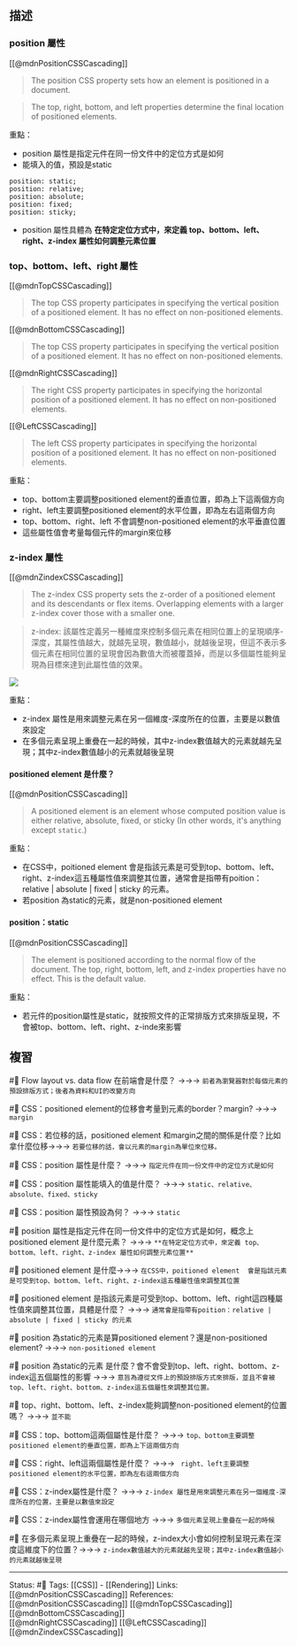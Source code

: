 ## 描述


### position 屬性
[[@mdnPositionCSSCascading]]
> The position CSS property sets how an element is positioned in a document. 

> The top, right, bottom, and left properties determine the final location of positioned elements.

重點：
- position 屬性是指定元件在同一份文件中的定位方式是如何
- 能填入的值，預設是static
```
position: static;
position: relative;
position: absolute;
position: fixed;
position: sticky;
```
- position 屬性具體為 **在特定定位方式中，來定義 top、bottom、left、right、z-index 屬性如何調整元素位置**

### top、bottom、left、right 屬性
[[@mdnTopCSSCascading]]
> The top CSS property participates in specifying the vertical position of a positioned element. It has no effect on non-positioned elements.

[[@mdnBottomCSSCascading]]  
> The top CSS property participates in specifying the vertical position of a positioned element. It has no effect on non-positioned elements.

[[@mdnRightCSSCascading]]
> The right CSS property participates in specifying the horizontal position of a positioned element. It has no effect on non-positioned elements.

[[@LeftCSSCascading]]
> The left CSS property participates in specifying the horizontal position of a positioned element. It has no effect on non-positioned elements.

重點：
- top、bottom主要調整positioned element的垂直位置，即為上下這兩個方向
- right、left主要調整positioned element的水平位置，即為左右這兩個方向
- top、bottom、right、left 不會調整non-positioned element的水平垂直位置
- 這些屬性值會考量每個元件的margin來位移

### z-index  屬性
[[@mdnZindexCSSCascading]]
> The z-index CSS property sets the z-order of a positioned element and its descendants or flex items. Overlapping elements with a larger z-index cover those with a smaller one.

> z-index: 該屬性定義另一種維度來控制多個元素在相同位置上的呈現順序-深度，其屬性值越大，就越先呈現，數值越小，就越後呈現，但這不表示多個元素在相同位置的呈現會因為數值大而被覆蓋掉，而是以多個屬性能夠呈現為目標來達到此屬性值的效果。

  

![](https://res.cloudinary.com/dqfxgtyoi/image/upload/v1629726946/blog/htmlPosition/zIndexFromAC_vhpa0z.png)

  

重點：
- z-index 屬性是用來調整元素在另一個維度-深度所在的位置，主要是以數值來設定
- 在多個元素呈現上重疊在一起的時候，其中z-index數值越大的元素就越先呈現；其中z-index數值越小的元素就越後呈現


#### positioned element 是什麼？
[[@mdnPositionCSSCascading]]
> A positioned element is an element whose computed position value is either relative, absolute, fixed, or sticky (In other words, it's anything except `static`.)

重點：
- 在CSS中，poitioned element  會是指該元素是可受到top、bottom、left、right、z-index這五種屬性值來調整其位置，通常會是指帶有poition：relative | absolute | fixed | sticky 的元素。
- 若position 為static的元素，就是non-positioned element


#### position：static
[[@mdnPositionCSSCascading]]
> The element is positioned according to the normal flow of the document. The top, right, bottom, left, and z-index properties have no effect. This is the default value.


重點：
- 若元件的position屬性是static，就按照文件的正常排版方式來排版呈現，不會被top、bottom、left、right、z-inde來影響

## 複習

#🧠 Flow layout vs. data flow 在前端會是什麼？ ->->-> `前者為瀏覽器對於每個元素的預設排版方式；後者為資料和UI的改變方向`
<!--SR:!2022-10-24,14,249-->

#🧠 CSS：positioned element的位移會考量到元素的border？margin? ->->-> `margin`
<!--SR:!2022-12-23,66,250-->

#🧠 CSS：若位移的話，positioned element 和margin之間的關係是什麼？比如拿什麼位移->->-> `若要位移的話，會以元素的margin為單位來位移。`
<!--SR:!2023-01-01,73,250-->

#🧠 CSS：position 屬性是什麼？ ->->-> `指定元件在同一份文件中的定位方式是如何`
<!--SR:!2022-12-29,71,250-->

#🧠 CSS：position 屬性能填入的值是什麼？ ->->-> `static、relative、absolute、fixed、sticky`
<!--SR:!2023-01-01,74,250-->

#🧠 CSS：position 屬性預設為何？ ->->-> `static`
<!--SR:!2022-12-30,72,250-->

#🧠 position 屬性是指定元件在同一份文件中的定位方式是如何，概念上positioned element 是什麼元素？ ->->-> `**在特定定位方式中，來定義 top、bottom、left、right、z-index 屬性如何調整元素位置**`
<!--SR:!2022-11-20,42,249-->


#🧠 positioned element 是什麼->->-> `在CSS中，poitioned element  會是指該元素是可受到top、bottom、left、right、z-index這五種屬性值來調整其位置`
<!--SR:!2023-01-01,74,250-->

#🧠 positioned element 是指該元素是可受到top、bottom、left、right這四種屬性值來調整其位置，具體是什麼？ ->->-> `通常會是指帶有poition：relative | absolute | fixed | sticky 的元素`
<!--SR:!2022-11-01,31,230-->

#🧠 position 為static的元素是算positioned element？還是non-positioned element?  ->->-> `non-positioned element`
<!--SR:!2022-12-28,70,250-->

#🧠 position 為static的元素 是什麼？會不會受到top、left、right、bottom、z-index這五個屬性的影響 ->->-> `意旨為遵從文件上的預設排版方式來排版，並且不會被top、left、right、bottom、z-index這五個屬性來調整其位置。`
<!--SR:!2023-01-01,74,250-->

#🧠 top、right、bottom、left、z-index能夠調整non-positioned element的位置嗎？ ->->-> `並不能`
<!--SR:!2022-12-25,68,250-->

#🧠 CSS：top、bottom這兩個屬性是什麼？ ->->-> `top、bottom主要調整positioned element的垂直位置，即為上下這兩個方向`
<!--SR:!2022-12-31,73,250-->

#🧠 CSS：right、left這兩個屬性是什麼？ ->->-> ` right、left主要調整positioned element的水平位置，即為左右這兩個方向`
<!--SR:!2022-12-27,70,250-->


#🧠 CSS：z-index屬性是什麼？ ->->-> `z-index 屬性是用來調整元素在另一個維度-深度所在的位置，主要是以數值來設定`
<!--SR:!2023-01-01,74,250-->

#🧠 CSS：z-index屬性會運用在哪個地方 ->->-> `多個元素呈現上重疊在一起的時候`
<!--SR:!2023-01-01,74,250-->

#🧠 在多個元素呈現上重疊在一起的時候，z-index大小會如何控制呈現元素在深度這維度下的位置？->->-> `z-index數值越大的元素就越先呈現；其中z-index數值越小的元素就越後呈現`
<!--SR:!2022-12-26,69,250-->


---
Status: #🌱 
Tags:
[[CSS]] - [[Rendering]]
Links:
[[@mdnPositionCSSCascading]]
References:
[[@mdnPositionCSSCascading]]
[[@mdnTopCSSCascading]]
[[@mdnBottomCSSCascading]]  
[[@mdnRightCSSCascading]]
[[@LeftCSSCascading]]
[[@mdnZindexCSSCascading]]

